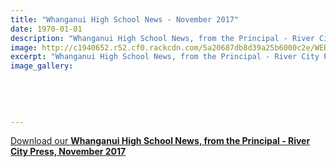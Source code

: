 ```yaml
---
title: "Whanganui High School News - November 2017"
date: 1970-01-01
description: "Whanganui High School News, from the Principal - River City Press, November 2017..."
image: http://c1940652.r52.cf0.rackcdn.com/5a20687db8d39a25b6000c2e/WEBSITE-CREST-used-SEPT-2017.jpg
excerpt: "Whanganui High School News, from the Principal - River City Press, November 2017."
image_gallery:
    
    
    
    
    
---
```


<p><a href="http://c1940652.r52.cf0.rackcdn.com/5a2067fab8d39a25b6000c2c/Rivercity-Press-Newsletter---November-2017.pdf">Download our <strong>Whanganui High School News, from the Principal - River City Press, November 2017</strong></a></p>

